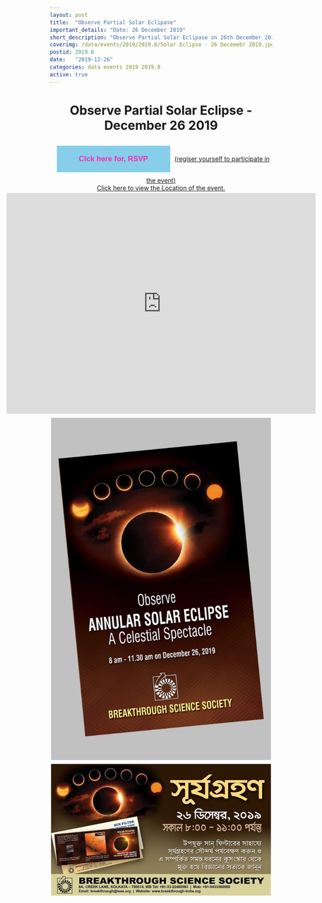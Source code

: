 ```yaml
---
layout: post
title:  "Observe Partial Solar Eclipase"
important_details: "Date: 26 December 2019"
short_description: "Observe Partial Solar Eclipase on 26th December 2019."
coverimg: /data/events/2019/2019.8/Solar Eclipse - 26 Decemebr 2019.jpg
postid: 2019.8
date:   "2019-12-26"
categories: data events 2019 2019.8
active: true
---
```

<h1 style="text-align: center;">Observe Partial Solar Eclipse - December 26 2019</h1>
<div style="text-align: center;"><a href="https://www.facebook.com/events/791133908005688/" target="_blank" style=""><button style="margin:10px;padding:20px 50px; color:rgb(255, 39, 172);border:none;background:skyblue; font-size: larger; font-weight: 900;">Clck here for, RSVP</button>(regiser yourself to participate in the event)</a></div>
<div style="text-align: center;"><a href="https://www.google.com/maps/place/Jubilee+Park/@26.5187705,88.7366484,19z/data=!4m5!3m4!1s0x39e47930a5d1ada3:0xcf4292fc4857b567!8m2!3d26.5185179!4d88.736636" target="_blank">Click here to view the Location of the event.</a></div>



<div style="display: flex; flex-direction:column; text-align: center; align-items: center; width: 100%;">
    <div style="padding: 3px;"><iframe width="700px" height="500px" src="https://www.youtube-nocookie.com/embed/gDTM6aeeE5o" frameborder="0" allow="accelerometer; autoplay; encrypted-media; gyroscope; picture-in-picture" allowfullscreen></iframe></div>  
    <div style="padding: 3px;" style="width:500px"><img style=" width:100% " src="/data/events/2019/2019.8/Solar Eclipse 26 December 2019 - Leaflate Cover - BSS.jpg" alt="Breakthrough Science Society Leaflate Cover - Solar Eclipse 25 Decemebr 2019"></div>
    <div style="padding: 3px;" style="width:500px"><img style="width: 100%;" src="/data/events/2019/2019.8/Solar Eclipse 26 December 2019 - Banner - BSS.jpg" alt="Breakthrough Science Society Leaflate Cover - Solar Eclipse 25 Decemebr 2019"></div>
</div>
